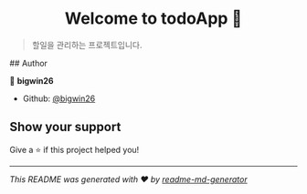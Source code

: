 <h1 align="center">Welcome to todoApp 👋</h1>
<p>
</p>
<blockquote>
<p>할일을 관리하는 프로젝트입니다.</p>
</blockquote>
## Author

👤 **bigwin26**

* Github: [@bigwin26](https://github.com/bigwin26)

## Show your support

Give a ⭐️ if this project helped you!

***
_This README was generated with ❤️ by [readme-md-generator](https://github.com/kefranabg/readme-md-generator)_